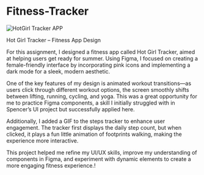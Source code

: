 # Fitness-Tracker
![HotGirl Tracker APP](https://github.com/user-attachments/assets/deaa49bf-3c17-40d6-a5b2-6ac22f987713)

Hot Girl Tracker – Fitness App Design

For this assignment, I designed a fitness app called Hot Girl Tracker, aimed at helping users get ready for summer. Using Figma, I focused on creating a female-friendly interface by incorporating pink icons and implementing a dark mode for a sleek, modern aesthetic.

One of the key features of my design is animated workout transitions—as users click through different workout options, the screen smoothly shifts between lifting, running, cycling, and yoga. This was a great opportunity for me to practice Figma components, a skill I initially struggled with in Spencer’s UI project but successfully applied here.

Additionally, I added a GIF to the steps tracker to enhance user engagement. The tracker first displays the daily step count, but when clicked, it plays a fun little animation of footprints walking, making the experience more interactive.

This project helped me refine my UI/UX skills, improve my understanding of components in Figma, and experiment with dynamic elements to create a more engaging fitness experience.!
